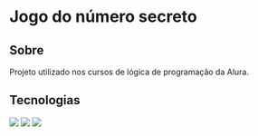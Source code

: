 <h1>Jogo do número secreto</h1>

<h2> Sobre</h2>
<p>Projeto utilizado nos cursos de lógica de programação da Alura.</p>

## Tecnologias
<div>
  <img src="https://img.shields.io/badge/HTML-239120?style=for-the-badge&logo=html5&logoColor=white">

  <img src="https://img.shields.io/badge/CSS-239120?&style=for-the-badge&logo=css3&logoColor=white">
  
  <img src="https://img.shields.io/badge/JavaScript-F7DF1E?style=for-the-badge&logo=javascript&logoColor=black">
</div>
